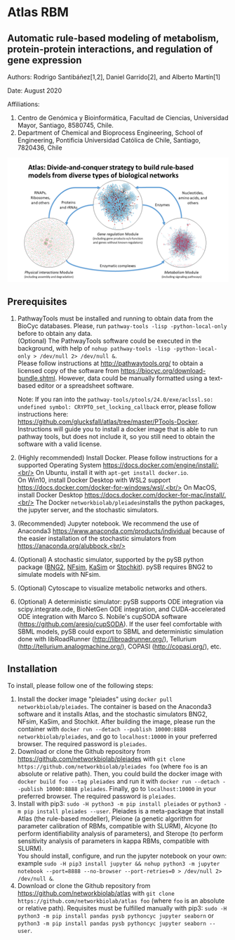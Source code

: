 Atlas RBM
=========

Automatic rule-based modeling of metabolism, protein-protein interactions, and regulation of gene expression
------------------------------------------------------------------------------------------------------------

Authors: Rodrigo Santibáñez[1,2], Daniel Garrido[2], and Alberto Martín[1]

Date: August 2020

Affiliations:
1. Centro de Genómica y Bioinformática, Facultad de Ciencias, Universidad Mayor, Santiago, 8580745, Chile.
2. Department of Chemical and Bioprocess Engineering, School of Engineering, Pontificia Universidad Católica de Chile, Santiago, 7820436, Chile

![Graphical abstract](https://github.com/glucksfall/atlas/raw/master/graphical_abstract.tif)

## Prerequisites

1. PathwayTools must be installed and running to obtain data from the BioCyc databases. Please, run ```pathway-tools -lisp -python-local-only``` before to obtain any data.<br/>
   (Optional) The PathwayTools software could be executed in the background, with help of ```nohup pathway-tools -lisp -python-local-only > /dev/null 2> /dev/null &```.<br/>
   Please follow instructions at http://pathwaytools.org/ to obtain a licensed copy of the software from https://biocyc.org/download-bundle.shtml. However, data could be manually formatted using a text-based editor or a spreadsheet software.

   Note: If you ran into the ```pathway-tools/ptools/24.0/exe/aclssl.so: undefined symbol: CRYPTO_set_locking_callback``` error, please follow instructions here: https://github.com/glucksfall/atlas/tree/master/PTools-Docker. Instructions will guide you to install a docker image that is able to run pathway tools, but does not include it, so you still need to obtain the software with a valid license.<br/>

2. (Highly recommended) Install Docker. Please follow instructions for a supported Operating System https://docs.docker.com/engine/install/:<br/>
   On Ubuntu, install it with ```apt-get install docker.io```.<br/>
   On Win10, install Docker Desktop with WSL2 support https://docs.docker.com/docker-for-windows/wsl/.<br/>
   On MacOS, install Docker Desktop https://docs.docker.com/docker-for-mac/install/.<br/>
   The Docker ```networkbiolab/pleiades```installs the python packages, the jupyter server, and the stochastic simulators.<br/>

3. (Recommended) Jupyter notebook. We recommend the use of Anaconda3 https://www.anaconda.com/products/individual because of the easier installation of the stochastic simulators from https://anaconda.org/alubbock.<br/>

4. (Optional) A stochastic simulator, supported by the pySB python package ([BNG2](https://github.com/RuleWorld/bionetgen), [NFsim](https://github.com/ruleworld/nfsim/tree/9178d44455f6e27a81f398074eeaafb2a1a4b4bd), [KaSim](https://github.com/Kappa-Dev/KappaTools) or [Stochkit](https://github.com/StochSS/StochKit)). pySB requires BNG2 to simulate models with NFsim.<br/>

5. (Optional) Cytoscape to visualize metabolic networks and others.<br/>

6. (Optional) A deterministic simulator: pySB supports ODE integration via scipy.integrate.ode, BioNetGen ODE integration, and CUDA-accelerated ODE integration with Marco S. Nobile's cupSODA software (https://github.com/aresio/cupSODA). If the user feel comfortable with SBML models, pySB could export to SBML and deterministic simulation done with libRoadRunner (http://libroadrunner.org/), Tellurium (http://tellurium.analogmachine.org/), COPASI (http://copasi.org/), etc.

## Installation

To install, please follow one of the following steps:<br/>
   1. Install the docker image "pleiades" using ```docker pull networkbiolab/pleiades```. The container is based on the Anaconda3 software and it installs Atlas, and the stochastic simulators BNG2, NFsim, KaSim, and Stochkit. After building the image, please run the container with ```docker run --detach --publish 10000:8888 networkbiolab/pleiades```, and go to ```localhost:10000``` in your preferred browser. The required password is ```pleiades```.<br/>
   2. Download or clone the Github repository from https://github.com/networkbiolab/pleiades with ```git clone https://github.com/networkbiolab/pleiades foo``` (where ```foo``` is an absolute or relative path). Then, you could build the docker image with ```docker build foo --tag pleiades``` and run it with ```docker run --detach --publish 10000:8888 pleiades```. Finally, go to ```localhost:10000``` in your preferred browser. The required password is ```pleiades```.<br/>
   3. Install with pip3: ```sudo -H python3 -m pip install pleiades``` or ```python3 -m pip install pleiades --user```. Pleiades is a meta-package that install Atlas (the rule-based modeller), Pleione (a genetic algorithm for parameter calibration of RBMs, compatible with SLURM), Alcyone (to perform identifiability analysis of parameters), and Sterope (to perform sensitivity analysis of parameters in kappa RBMs, compatible with SLURM).<br/>
      You should install, configure, and run the jupyter notebook on your own: example ```sudo -H pip3 install jupyter && nohup python3 -m jupyter notebook --port=8888 --no-browser --port-retries=0 > /dev/null 2> /dev/null &```.<br/>
   4. Download or clone the Github repository from https://github.com/networkbiolab/atlas with ```git clone https://github.com/networkbiolab/atlas foo``` (where ```foo``` is an absolute or relative path). Requisites must be fulfilled manually with pip3: ```sudo -H python3 -m pip install pandas pysb pythoncyc jupyter seaborn``` or ```python3 -m pip install pandas pysb pythoncyc jupyter seaborn --user```.
